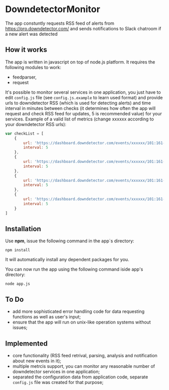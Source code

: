 # DowndetectorMonitor
The app constuntly requests RSS feed of alerts from https://pro.downdetector.com/ and sends notifications to Slack chatroom if a new alert was detected

## How it works
The app is written in javascript on top of node.js platform. It requires the following modules to work:
- feedparser,
- request

It's possible to monitor several services in one application, you just have to edit `config.js` file (see `config.js.example` to learn used format) and provide urls to downdetector RSS (which is used for detecting alerts) and time interval in minutes between checks (it determines how often the app will request and check RSS feed for updates, 5 is recommended value) for your services. Example of a valid list of metrics (change xxxxxx according to your downdetector RSS urls):
```javascript
var checkList = [
    {
        url: 'https://dashboard.downdetector.com/events/xxxxxx/101:161-3683.xml',
        interval: 5
    },
    {
        url: 'https://dashboard.downdetector.com/events/xxxxxx/101:161-3682.xml',
        interval: 5
    },
    {
        url: 'https://dashboard.downdetector.com/events/xxxxxx/101:161-3684.xml',
        interval: 5
    },
    {
        url: 'https://dashboard.downdetector.com/events/xxxxxx/101:161-3677.xml',
        interval: 5
    }
]
```

## Installation
Use **npm**, issue the following command in the app`s directory:
```shell
npm install
```
It will automatically install any dependent packages for you.

You can now run the app using the following command iside app's directory:
```shell
node app.js
```

## To Do
- add more sophisticated error handling code for data requesting functions as well as user's input;
- ensure that the app will run on unix-like operation systems without issues;

## Implemented
- core functionality (RSS feed retrival, parsing, analysis and notification about new events in it);
- multiple metrcis support, you can monitor any reasonable number of downdetector services in one application;
- separated the configuration data from application code, separate `config.js` file was created for that purpose;